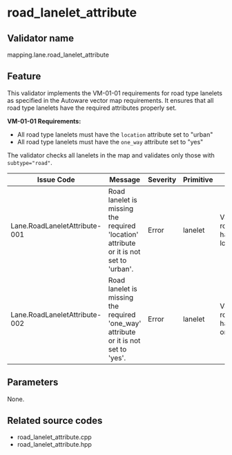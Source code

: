 # road_lanelet_attribute

## Validator name

mapping.lane.road_lanelet_attribute

## Feature

This validator implements the VM-01-01 requirements for road type lanelets as specified in the Autoware vector map requirements. It ensures that all road type lanelets have the required attributes properly set.

**VM-01-01 Requirements:**

- All road type lanelets must have the `location` attribute set to "urban"
- All road type lanelets must have the `one_way` attribute set to "yes"

The validator checks all lanelets in the map and validates only those with `subtype="road"`.

| Issue Code                    | Message                                                                                | Severity | Primitive | Description                                        | Approach                                                         |
| ----------------------------- | -------------------------------------------------------------------------------------- | -------- | --------- | -------------------------------------------------- | ---------------------------------------------------------------- |
| Lane.RoadLaneletAttribute-001 | Road lanelet is missing the required 'location' attribute or it is not set to 'urban'. | Error    | lanelet   | Validates that road lanelets have location="urban" | Check if lanelet has location attribute and its value is "urban" |
| Lane.RoadLaneletAttribute-002 | Road lanelet is missing the required 'one_way' attribute or it is not set to 'yes'.    | Error    | lanelet   | Validates that road lanelets have one_way="yes"    | Check if lanelet has one_way attribute and its value is "yes"    |

## Parameters

None.

## Related source codes

- road_lanelet_attribute.cpp
- road_lanelet_attribute.hpp
